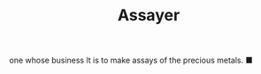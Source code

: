 ---
title: Assayer
permalink: "/definitions/assayer.html"
body: one whose business lt is to make assays of the precious metals. ■
published_at: '2018-07-07'
layout: post
---